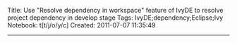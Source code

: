 Title: Use "Resolve dependency in workspace" feature of IvyDE to resolve project dependency in develop stage
Tags: IvyDE;dependency;Eclipse;Ivy
Notebook: t[t/j/o/y/c]
Created: 2011-07-07 11:35:49

------

